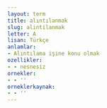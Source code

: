 ```yaml
---
layout: term
title: alıntılanmak
slug: alintilanmak
letter: A
lisan: Türkçe
anlamlar:
- Alıntılama işine konu olmak
ozellikler:
- - nesnesiz
ornekler:
- - ''
orneklerkaynak:
- - ''
---
```

